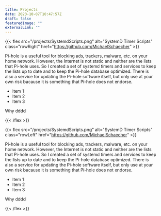 ```yaml
---
title: Projects
date: 2023-10-07T10:47:57Z
draft: false
featuredImage: ""
externalLink: ""
---
```


{{< flex src="/projects/SystemdScripts.png" alt="SystemD Timer Scripts" class="rowRight"
href="https://github.com/MichaelSchaecher" >}}

Pi-hole is a useful tool for blocking ads, trackers, malware, etc. on your home network. However, the Internet is not static and neither are the lists that Pi-hole uses. So I created a set of systemd timers and services to keep the lists up to date and to keep the Pi-hole database optimized. There is also a service for updating the Pi-hole software itself, but only use at your own risk bacause it is something that Pi-hole does not endorse.

- Item 1
- Item 2
- Item 3

Why dddd

{{< /flex >}}

{{< flex src="/projects/SystemdScripts.png" alt="SystemD Timer Scripts" class="rowLeft"
href="https://github.com/MichaelSchaecher" >}}

Pi-hole is a useful tool for blocking ads, trackers, malware, etc. on your home network. However, the Internet is not static and neither are the lists that Pi-hole uses. So I created a set of systemd timers and services to keep the lists up to date and to keep the Pi-hole database optimized. There is also a service for updating the Pi-hole software itself, but only use at your own risk bacause it is something that Pi-hole does not endorse.

- Item 1
- Item 2
- Item 3

Why dddd

{{< /flex >}}
